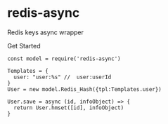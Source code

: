 # redis-async
Redis keys async wrapper

Get Started
```
const model = require('redis-async')

Templates = {
  user: "user:%s" //  user:userId
}
User = new model.Redis_Hash({tpl:Templates.user})

User.save = async (id, infoObject) => {
  return User.hmset([id], infoObject)
}

```
